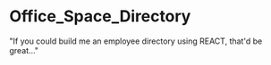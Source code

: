 # Office_Space_Directory
"If you could build me an employee directory using REACT, that'd be great..."
